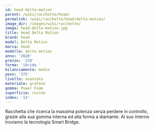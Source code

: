 ```yaml
---
id: head-delta-motion
parent: /wiki/racchette/head/
permalink: /wiki/racchette/head/delta-motion/
image_dir: /images/wiki/racchette/
image: head-delta-motion.jpg
title: Head Delta Motion
brand: head
model: Delta Motion
marca: head
modello: delta motion
anno: '2020'
prezzo: '220'
forma: 'ibrida '
bilanciamento: medio
peso: '375'
livello: avanzato
materiale: grafene
gomma: Power Foam
superficie: ruvida
index: '13'
---
```

Racchetta che ricerca la massima potenza senza perdere in controllo, grazie alla sua gomma interna ed alla forma a diamante. Al suo interno troviamo la tecnologia Smart Bridge.